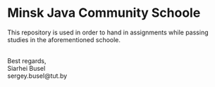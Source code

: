 # Minsk Java Community Schoole
This repository is used in order to hand in assignments while passing studies in the aforementioned schoole.

<br/>
Best regards,<br/>
Siarhei Busel<br/>
sergey.busel@tut.by